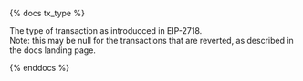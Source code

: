{% docs tx_type %}

The type of transaction as introducced in EIP-2718.  
Note: this may be null for the transactions that are reverted, as described in the docs landing page.  

{% enddocs %}
